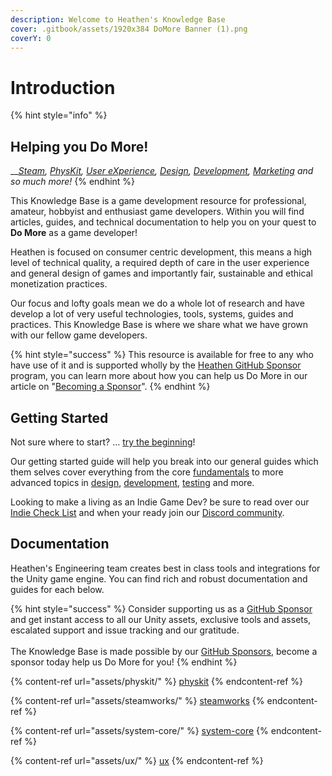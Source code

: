 ```yaml
---
description: Welcome to Heathen's Knowledge Base
cover: .gitbook/assets/1920x384 DoMore Banner (1).png
coverY: 0
---
```


# Introduction

{% hint style="info" %}
## Helping you Do More!

__[_Steam_](company/concepts/steam/quick-start.md)_,_ [_PhysKit_](assets/physkit/)_,_ [_User eXperience_](assets/ux/)_,_ [_Design_](company/concepts/design/quick-start.md)_,_ [_Development_](company/concepts/development/quick-start.md)_,_ [_Marketing_](company/concepts/marketing/quick-start.md) _and so much more!_
{% endhint %}

This Knowledge Base is a game development resource for professional, amateur, hobbyist and enthusiast game developers. Within you will find articles, guides, and technical documentation to help you on your quest to **Do More** as a game developer!

Heathen is focused on consumer centric development, this means a high level of technical quality, a required depth of care in the user experience and general design of games and importantly fair, sustainable and ethical monetization practices.&#x20;

Our focus and lofty goals mean we do a whole lot of research and have develop a lot of very useful technologies, tools, systems, guides and practices. This Knowledge Base is where we share what we have grown with our fellow game developers.&#x20;

{% hint style="success" %}
This resource is available for free to any who have use of it and is supported wholly by the [Heathen GitHub Sponsor](https://github.com/sponsors/heathen-engineering) program, you can learn more about how you can help us Do More in our article on "[Becoming a Sponsor](company/become-a-sponsor.md)".
{% endhint %}

## Getting Started

Not sure where to start? ... [try the beginning](company/concepts/getting-started/)!

Our getting started guide will help you break into our general guides which them selves cover everything from the core [fundamentals](company/concepts/fundamentals/) to more advanced topics in [design](company/concepts/design/), [development](company/concepts/development/), [testing](company/concepts/testing/) and more.

Looking to make a living as an Indie Game Dev? be sure to read over our [Indie Check List](company/concepts/getting-started/indie-check-list.md) and when your ready join our [Discord community](https://discord.gg/6X3xrRc).

## Documentation

Heathen's Engineering team creates best in class tools and integrations for the Unity game engine. You can find rich and robust documentation and guides for each below.

{% hint style="success" %}
Consider supporting us as a [GitHub Sponsor](company/become-a-sponsor.md) and get instant access to all our Unity assets, exclusive tools and assets, escalated support and issue tracking and our gratitude.\
\
The Knowledge Base is made possible by our [GitHub Sponsors](https://github.com/sponsors/heathen-engineering), become a sponsor today help us Do More for you!
{% endhint %}

{% content-ref url="assets/physkit/" %}
[physkit](assets/physkit/)
{% endcontent-ref %}

{% content-ref url="assets/steamworks/" %}
[steamworks](assets/steamworks/)
{% endcontent-ref %}

{% content-ref url="assets/system-core/" %}
[system-core](assets/system-core/)
{% endcontent-ref %}

{% content-ref url="assets/ux/" %}
[ux](assets/ux/)
{% endcontent-ref %}
